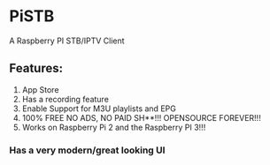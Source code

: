 # PiSTB
A Raspberry PI STB/IPTV Client

## Features:
  
1. App Store
3. Has a recording feature
4. Enable Support for M3U playlists and EPG
5. 100% FREE NO ADS, NO PAID SH**!!! OPENSOURCE FOREVER!!!
6. Works on Raspberry Pi 2 and the Raspberry PI 3!!!
### Has a very modern/great looking UI

